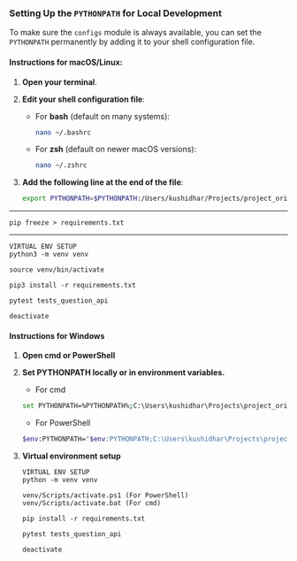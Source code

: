 ### Setting Up the `PYTHONPATH` for Local Development

To make sure the `configs` module is always available, you can set the `PYTHONPATH` permanently by adding it to your shell configuration file.

#### Instructions for macOS/Linux:

1. **Open your terminal**.

2. **Edit your shell configuration file**:
    - For **bash** (default on many systems):
      ```bash
      nano ~/.bashrc
      ```
    - For **zsh** (default on newer macOS versions):
      ```bash
      nano ~/.zshrc
      ```

3. **Add the following line at the end of the file**:
   ```bash
   export PYTHONPATH=$PYTHONPATH:/Users/kushidhar/Projects/project_orion/automation_pytest

---

```pip freeze > requirements.txt```


---

```text
VIRTUAL ENV SETUP
python3 -m venv venv  
     
source venv/bin/activate 

pip3 install -r requirements.txt 

pytest tests_question_api

deactivate
```

#### Instructions for Windows

1. **Open cmd or PowerShell**

2. **Set PYTHONPATH locally or in environment variables.**
    - For cmd
    ```bash
    set PYTHONPATH=%PYTHONPATH%;C:\Users\kushidhar\Projects\project_orion\automation_pytest
    ```
    - For PowerShell
   ```bash
   $env:PYTHONPATH="$env:PYTHONPATH;C:\Users\kushidhar\Projects\project_orion\automation_pytest"
   ```

3. **Virtual environment setup**
    ```text
    VIRTUAL ENV SETUP
    python -m venv venv  
         
    venv/Scripts/activate.ps1 (For PowerShell)
    venv/Scripts/activate.bat (For cmd)
    
    pip install -r requirements.txt 
    
    pytest tests_question_api
    
    deactivate
    ```
